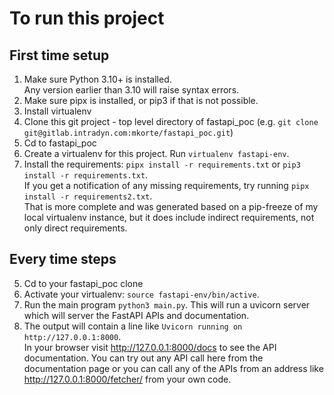 # To run this project #

## First time setup ##

1.  Make sure Python 3.10+ is installed.  
    Any version earlier than 3.10 will raise syntax errors.
2.  Make sure pipx is installed, or pip3 if that is not possible.
3.  Install virtualenv
4.  Clone this git project - top level directory of fastapi_poc 
    (e.g. `git clone git@gitlab.intradyn.com:mkorte/fastapi_poc.git`)
5.  Cd to fastapi_poc
6.  Create a virtualenv for this project.  Run `virtualenv fastapi-env`.
7.  Install the requirements: `pipx install -r requirements.txt` or `pip3 install -r requirements.txt`.  
    If you get a notification of any missing requirements, try running `pipx install -r requirements2.txt`.  
    That is more complete and was generated based on a pip-freeze of my local virtualenv instance, 
    but it does include indirect requirements, not only direct requirements.

## Every time steps ##

5.  Cd to your fastapi_poc clone
7.  Activate your virtualenv: `source fastapi-env/bin/active`.
8.  Run the main program `python3 main.py`.  This will run a uvicorn server which will server the FastAPI APIs and documentation.
9.  The output will contain a line like `Uvicorn running on http://127.0.0.1:8000`.  
    In your browser visit http://127.0.0.1:8000/docs to see the API documentation.
    You can try out any API call here from the documentation page or you can call
    any of the APIs from an address like http://127.0.0.1:8000/fetcher/ from your own code.



